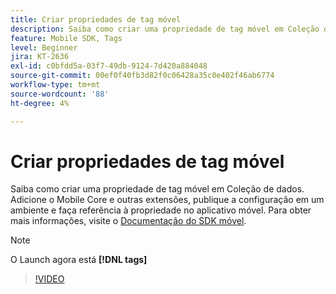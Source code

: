```yaml
---
title: Criar propriedades de tag móvel
description: Saiba como criar uma propriedade de tag móvel em Coleção de dados. Adicione o Mobile Core e outras extensões, publique a configuração em um ambiente e faça referência à propriedade no aplicativo móvel.
feature: Mobile SDK, Tags
level: Beginner
jira: KT-2636
exl-id: c0bfdd5a-03f7-49db-9124-7d420a884048
source-git-commit: 00ef0f40fb3d82f0c06428a35c0e402f46ab6774
workflow-type: tm+mt
source-wordcount: '88'
ht-degree: 4%

---
```


# Criar propriedades de tag móvel

Saiba como criar uma propriedade de tag móvel em Coleção de dados. Adicione o Mobile Core e outras extensões, publique a configuração em um ambiente e faça referência à propriedade no aplicativo móvel. Para obter mais informações, visite o [Documentação do SDK móvel](https://developer.adobe.com/client-sdks/documentation/).

>[!NOTE]
>
> O Launch agora está **[!DNL tags]**

>[!VIDEO](https://video.tv.adobe.com/v/26264/?learn=on)
